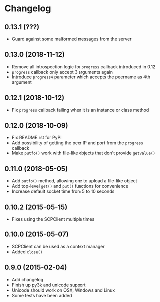 # Changelog

## 0.13.1 (???)

- Guard against some malformed messages from the server

## 0.13.0 (2018-11-12)

- Remove all introspection logic for `progress` callback introduced in 0.12
- `progress` callback only accept 3 arguments again
- Introduce `progress4` parameter which accepts the peername as 4th argument

## 0.12.1 (2018-10-12)

- Fix `progress` callback failing when it is an instance or class method

## 0.12.0 (2018-10-09)

- Fix README.rst for PyPI
- Add possibility of getting the peer IP and port from the `progress` callback
- Make `putfo()` work with file-like objects that don't provide `getvalue()`

## 0.11.0 (2018-05-05)

- Add `putfo()` method, allowing one to upload a file-like object
- Add top-level `get()` and `put()` functions for convenience
- Increase default socket time from 5 to 10 seconds

## 0.10.2 (2015-05-15)

- Fixes using the SCPClient multiple times

## 0.10.0 (2015-05-07)

- SCPClient can be used as a context manager
- Added `close()`

## 0.9.0 (2015-02-04)

- Add changelog
- Finish up py3k and unicode support
- Unicode should work on OSX, Windows and Linux
- Some tests have been added

